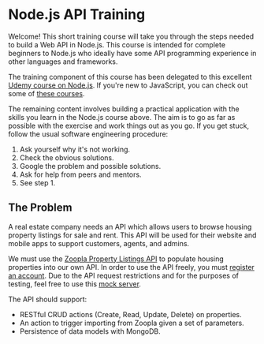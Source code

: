 # Node.js API Training

Welcome! This short training course will take you through the steps needed to build a Web API in Node.js. This course is intended for complete beginners to Node.js who ideally have some API programming experience in other languages and frameworks.

The training component of this course has been delegated to this excellent [Udemy course on Node.js](https://www.udemy.com/the-complete-nodejs-developer-course-2). If you're new to JavaScript, you can check out some of [these courses](https://www.udemy.com/courses/search/?q=javascript).

The remaining content involves building a practical application with the skills you learn in the Node.js course above. The aim is to go as far as possible with the exercise and work things out as you go. If you get stuck, follow the usual software engineering procedure:

1. Ask yourself why it's not working.
2. Check the obvious solutions.
3. Google the problem and possible solutions.
4. Ask for help from peers and mentors.
5. See step 1.

## The Problem

A real estate company needs an API which allows users to browse housing property listings for sale and rent. This API will be used for their website and mobile apps to support customers, agents, and admins.

We must use the [Zoopla Property Listings API](http://developer.zoopla.com/docs/read/Property_listings) to populate housing properties into our own API. In order to use the API freely, you must [register an account](http://developer.zoopla.com/member/register). Due to the API request restrictions and for the purposes of testing, feel free to use this [mock server](https://github.com/aramk/zoopla-api-mock).

The API should support:

* RESTful CRUD actions \(Create, Read, Update, Delete\) on properties.
* An action to trigger importing from Zoopla given a set of parameters.
* Persistence of data models with MongoDB.





